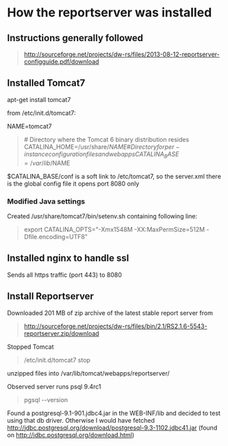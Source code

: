 How the reportserver was installed
==================================

Instructions generally followed
-------------------------------
> http://sourceforge.net/projects/dw-rs/files/2013-08-12-reportserver-configguide.pdf/download

Installed Tomcat7
-----------------

apt-get install tomcat7

from /etc/init.d/tomcat7:

NAME=tomcat7
> \# Directory where the Tomcat 6 binary distribution resides
> CATALINA_HOME=/usr/share/$NAME
> \# Directory for per-instance configuration files and webapps
> CATALINA_BASE=/var/lib/$NAME

$CATALINA_BASE/conf is a soft link to /etc/tomcat7, so the server.xml there is the global config file
it opens port 8080 only

### Modified Java settings

Created /usr/share/tomcat7/bin/setenv.sh containing following line:
>	export CATALINA_OPTS="-Xmx1548M -XX:MaxPermSize=512M -Dfile.encoding=UTF8"


Installed nginx to handle ssl
-----------------------------

Sends all https traffic (port 443) to 8080

Install Reportserver
--------------------

Downloaded 201 MB of zip archive of the latest stable report server from
>	http://sourceforge.net/projects/dw-rs/files/bin/2.1/RS2.1.6-5543-reportserver.zip/download

Stopped Tomcat
> /etc/init.d/tomcat7 stop

unzipped files into /var/lib/tomcat/webapps/reportserver/

Observed server runs psql 9.4rc1
> pgsql --version

Found a postgresql-9.1-901.jdbc4.jar in the WEB-INF/lib and decided to test using that db driver.
Otherwise I would have fetched http://jdbc.postgresql.org/download/postgresql-9.3-1102.jdbc41.jar 
	(found on http://jdbc.postgresql.org/download.html)


